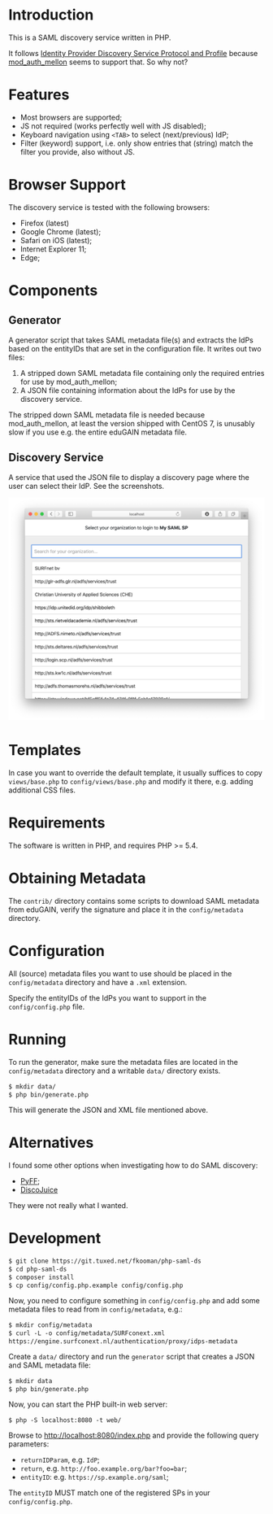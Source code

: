# Introduction

This is a SAML discovery service written in PHP.

It follows 
[Identity Provider Discovery Service Protocol and Profile](https://docs.oasis-open.org/security/saml/Post2.0/sstc-saml-idp-discovery.pdf) 
because [mod_auth_mellon](https://github.com/UNINETT/mod_auth_mellon) 
seems to support that. So why not?

# Features

* Most browsers are supported;
* JS not required (works perfectly well with JS disabled);
* Keyboard navigation using `<TAB>` to select (next/previous) IdP;
* Filter (keyword) support, i.e. only show entries that (string) match the 
  filter you provide, also without JS.

# Browser Support

The discovery service is tested with the following browsers:

* Firefox (latest)
* Google Chrome (latest);
* Safari on iOS (latest);
* Internet Explorer 11;
* Edge;

# Components

## Generator

A generator script that takes SAML metadata file(s) and extracts the IdPs based 
on the entityIDs that are set in the configuration file. It writes out two 
files:

1. A stripped down SAML metadata file containing only the required entries for
   use by mod_auth_mellon;
2. A JSON file containing information about the IdPs for use by the discovery
   service.

The stripped down SAML metadata file is needed because mod_auth_mellon, at 
least the version shipped with CentOS 7, is unusably slow if you use e.g. the 
entire eduGAIN metadata file.

## Discovery Service

A service that used the JSON file to display a discovery page where the user
can select their IdP. See the screenshots.

![screenshot](contrib/screenshot.png)

# Templates

In case you want to override the default template, it usually suffices to copy
`views/base.php` to `config/views/base.php` and modify it there, e.g. adding
additional CSS files.

# Requirements

The software is written in PHP, and requires PHP >= 5.4.

# Obtaining Metadata

The `contrib/` directory contains some scripts to download SAML metadata from
eduGAIN, verify the signature and place it in the `config/metadata` directory.

# Configuration

All (source) metadata files you want to use should be placed in the 
`config/metadata` directory and have a `.xml` extension. 

Specify the entityIDs of the IdPs you want to support in the 
`config/config.php` file.

# Running

To run the generator, make sure the metadata files are located in the 
`config/metadata` directory and a writable `data/` directory exists.

	$ mkdir data/
    $ php bin/generate.php

This will generate the JSON and XML file mentioned above.

# Alternatives

I found some other options when investigating how to do SAML discovery:

* [PyFF](https://github.com/leifj/pyFF/);
* [DiscoJuice](http://discojuice.org/)

They were not really what I wanted.

# Development

    $ git clone https://git.tuxed.net/fkooman/php-saml-ds
    $ cd php-saml-ds
    $ composer install
    $ cp config/config.php.example config/config.php

Now, you need to configure something in `config/config.php` and add some 
metadata files to read from in `config/metadata`, e.g.:
   
    $ mkdir config/metadata
    $ curl -L -o config/metadata/SURFconext.xml https://engine.surfconext.nl/authentication/proxy/idps-metadata

Create a `data/` directory and run the `generator` script that creates a JSON 
and SAML metadata file:

    $ mkdir data
    $ php bin/generate.php

Now, you can start the PHP built-in web server:

    $ php -S localhost:8080 -t web/

Browse to [http://localhost:8080/index.php](http://localhost:8080/index.php) 
and provide the following query parameters:

* `returnIDParam`, e.g. `IdP`;
* `return`, e.g. `http://foo.example.org/bar?foo=bar`;
* `entityID`: e.g. `https://sp.example.org/saml`;

The `entityID` MUST match one of the registered SPs in your 
`config/config.php`.
